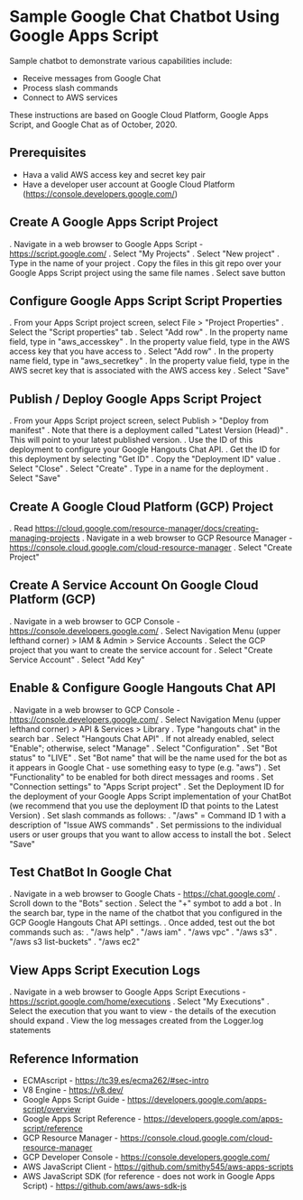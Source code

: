 # Sample Google Chat Chatbot Using Google Apps Script

Sample chatbot to demonstrate various capabilities include:

- Receive messages from Google Chat
- Process slash commands
- Connect to AWS services

These instructions are based on Google Cloud Platform, Google Apps Script, and Google Chat as of October, 2020.

## Prerequisites

- Hava a valid AWS access key and secret key pair
- Have a developer user account at Google Cloud Platform (https://console.developers.google.com/)

## Create A Google Apps Script Project

. Navigate in a web browser to Google Apps Script - https://script.google.com/
. Select "My Projects"
. Select  "New project"
. Type in the name of your project
. Copy the files in this git repo over your Google Apps Script project using the same file names
. Select save button

## Configure Google Apps Script Script Properties 

. From your Apps Script project screen, select File > "Project Properties"
. Select the "Script properties" tab
. Select "Add row"
. In the property name field, type in "aws_accesskey"
. In the property value field, type in the AWS access key that you have access to
. Select "Add row"
. In the property name field, type in "aws_secretkey"
. In the property value field, type in the AWS secret key that is associated with the AWS access key
. Select "Save"

## Publish / Deploy Google Apps Script Project

. From your Apps Script project screen, select Publish > "Deploy from manifest"
. Note that there is a deployment called "Latest Version (Head)"
  . This will point to your latest published version.
  . Use the ID of this deployment to configure your Google Hangouts Chat API.
  . Get the ID for this deployment by selecting "Get ID"
  . Copy the "Deployment ID" value
  . Select "Close"
. Select "Create"
. Type in a name for the deployment
. Select "Save"

## Create A Google Cloud Platform (GCP) Project

. Read https://cloud.google.com/resource-manager/docs/creating-managing-projects
. Navigate in a web browser to GCP Resource Manager - https://console.cloud.google.com/cloud-resource-manager
. Select "Create Project"

## Create A Service Account On Google Cloud Platform (GCP)

. Navigate in a web browser to GCP Console - https://console.developers.google.com/
. Select Navigation Menu (upper lefthand corner) > IAM & Admin > Service Accounts
. Select the GCP project that you want to create the service account for
. Select "Create Service Account"
. Select "Add Key"

## Enable & Configure Google Hangouts Chat API

. Navigate in a web browser to GCP Console - https://console.developers.google.com/
. Select Navigation Menu (upper lefthand corner) > API & Services > Library
. Type "hangouts chat" in the search bar
. Select "Hangouts Chat API"
. If not already enabled, select "Enable"; otherwise, select "Manage"
. Select "Configuration"
. Set "Bot status" to "LIVE"
. Set "Bot name" that will be the name used for the bot as it appears in Google Chat - use something easy to type (e.g. "aws")
. Set "Functionality" to be enabled for both direct messages and rooms
. Set "Connection settings" to "Apps Script project"
. Set the Deployment ID for the deployment of your Google Apps Script implementation of your ChatBot (we recommend that you use the deployment ID that points to the Latest Version)
. Set slash commands as follows:
  . "/aws" = Command ID 1 with a description of "Issue AWS commands"
. Set permissions to the individual users or user groups that you want to allow access to install the bot
. Select "Save"

## Test ChatBot In Google Chat

. Navigate in a web browser to Google Chats - https://chat.google.com/
. Scroll down to the "Bots" section
. Select the "+" symbot to add a bot
. In the search bar, type in the name of the chatbot that you configured in the GCP Google Hangouts Chat API settings.
. Once added, test out the bot commands such as:
  . "/aws help"
  . "/aws iam"
  . "/aws vpc"
  . "/aws s3"
  . "/aws s3 list-buckets"
  . "/aws ec2"

## View Apps Script Execution Logs

. Navigate in a web browser to Google Apps Script Executions - https://script.google.com/home/executions
. Select "My Executions"
. Select the execution that you want to view - the details of the execution should expand
. View the log messages created from the Logger.log statements

## Reference Information

- ECMAscript - https://tc39.es/ecma262/#sec-intro
- V8 Engine - https://v8.dev/
- Google Apps Script Guide - https://developers.google.com/apps-script/overview
- Google Apps Script Reference - https://developers.google.com/apps-script/reference
- GCP Resource Manager - https://console.cloud.google.com/cloud-resource-manager
- GCP Developer Console - https://console.developers.google.com/
- AWS JavaScript Client - https://github.com/smithy545/aws-apps-scripts
- AWS JavaScript SDK (for reference - does not work in Google Apps Script) - https://github.com/aws/aws-sdk-js

